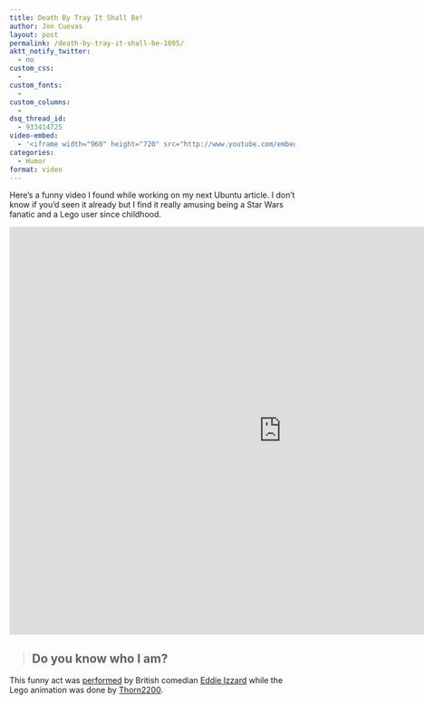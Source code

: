 ```yaml
---
title: Death By Tray It Shall Be!
author: Jon Cuevas
layout: post
permalink: /death-by-tray-it-shall-be-1095/
aktt_notify_twitter:
  - no
custom_css:
  - 
custom_fonts:
  - 
custom_columns:
  - 
dsq_thread_id:
  - 933414725
video-embed:
  - '<iframe width="960" height="720" src="http://www.youtube.com/embed/Sv5iEK-IEzw?wmode=transparent&amp;autohide=1&amp;egm=0&amp;hd=1&amp;iv_load_policy=3&amp;modestbranding=1&amp;rel=0&amp;showinfo=0&amp;showsearch=0&amp;theme=light" frameborder="0" allowfullscreen></iframe>'
categories:
  - Humor
format: video
---
```

Here&#8217;s a funny video I found while working on my next Ubuntu article. I don&#8217;t know if you&#8217;d seen it already but I find it really amusing being a Star Wars fanatic and a Lego user since childhood.

<div class="flex-video">
  <iframe width="960" height="720" src="http://www.youtube.com/embed/Sv5iEK-IEzw?wmode=transparent&amp;autohide=1&amp;egm=0&amp;hd=1&amp;iv_load_policy=3&amp;modestbranding=1&amp;rel=0&amp;showinfo=0&amp;showsearch=0&amp;theme=light" frameborder="0" allowfullscreen></iframe>
</div>


<!--more-->

<p style="text-align: center;">
  <blockquote>
    <h2 style="text-align: left;">
      Do you know who I am?
    </h2>
  </blockquote>
  
  <p>
    This funny act was <a href="http://youtube.com/watch?v=hp69rg6Hdlo&feature=related" target="_blank">performed</a> by British comedian <a href="http://www.eddieizzard.com" target="_blank">Eddie Izzard</a> while the Lego animation was done by <a href="http://www.youtube.com/user/Thorn2200" target="_blank">Thorn2200</a>.
  </p>